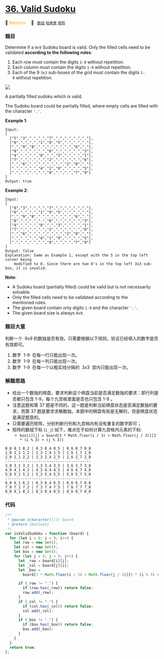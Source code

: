 # [36. Valid Sudoku](https://leetcode.com/problems/valid-sudoku/)

:tangerine: <font color=#ffb800>Medium</font>&emsp; 🔖&ensp; [`数组`](../solution/array.md) [`哈希表`](../solution/hash-table.md) [`矩阵`](../solution/matrix.md)

### 题目

Determine if a `9x9` Sudoku board is valid. Only the filled cells need to be validated **according to the following rules**:

1. Each row must contain the digits `1-9` without repetition.
2. Each column must contain the digits `1-9` without repetition.
3. Each of the 9 `3x3` sub-boxes of the grid must contain the digits `1-9` without repetition.

![](https://upload.wikimedia.org/wikipedia/commons/thumb/f/ff/Sudoku-by-L2G-20050714.svg/250px-Sudoku-by-L2G-20050714.svg.png)

A partially filled sudoku which is valid.

The Sudoku board could be partially filled, where empty cells are filled with the character `'.'`.

**Example 1**:

    Input:
    [
      ["5","3",".",".","7",".",".",".","."],
      ["6",".",".","1","9","5",".",".","."],
      [".","9","8",".",".",".",".","6","."],
      ["8",".",".",".","6",".",".",".","3"],
      ["4",".",".","8",".","3",".",".","1"],
      ["7",".",".",".","2",".",".",".","6"],
      [".","6",".",".",".",".","2","8","."],
      [".",".",".","4","1","9",".",".","5"],
      [".",".",".",".","8",".",".","7","9"]
    ]
    Output: true

**Example 2**:

    Input:
    [
      ["8","3",".",".","7",".",".",".","."],
      ["6",".",".","1","9","5",".",".","."],
      [".","9","8",".",".",".",".","6","."],
      ["8",".",".",".","6",".",".",".","3"],
      ["4",".",".","8",".","3",".",".","1"],
      ["7",".",".",".","2",".",".",".","6"],
      [".","6",".",".",".",".","2","8","."],
      [".",".",".","4","1","9",".",".","5"],
      [".",".",".",".","8",".",".","7","9"]
    ]
    Output: false
    Explanation: Same as Example 1, except with the 5 in the top left corner being
        modified to 8. Since there are two 8's in the top left 3x3 sub-box, it is invalid.

**Note**:

- A Sudoku board (partially filled) could be valid but is not necessarily solvable.
- Only the filled cells need to be validated according to the mentioned rules.
- The given board contain only digits `1-9` and the character `'.'`.
- The given board size is always `9x9`.

### 题目大意

判断一个  9x9 的数独是否有效。只需要根据以下规则，验证已经填入的数字是否有效即可。

1. 数字  1-9  在每一行只能出现一次。
2. 数字  1-9  在每一列只能出现一次。
3. 数字  1-9  在每一个以粗实线分隔的  3x3  宫内只能出现一次。

### 解题思路

- 给出一个数独的棋盘，要求判断这个棋盘当前是否满足数独的要求：即行列是否都只包含 1-9，每个九宫格里面是否也只包含 1-9 。
- 注意这题和第 37 题是不同的，这一题是判断当前棋盘状态是否满足数独的要求，而第 37 题是要求求解数独。本题中的棋盘有些是无解的，但是棋盘状态是满足题意的。
- 只需要遍历矩阵，分别判断行列和九宫格内有没有重复的数字即可；
- 矩阵的数组下标 (`i_j`) 如下，难点在于如何计算九宫格内元素的下标:
  - `box[i][j] = board[3 * Math.floor(i / 3) + Math.floor(j / 3)][3 * (i % 3) + (j % 3)]`

```
0_0 0_1 0_2 | 0_3 0_4 0_5 | 0_6 0_7 0_8
1_0 1_1 1_2 | 1_3 1_4 1_5 | 1_6 1_7 1_8
2_0 2_1 2_2 | 2_3 2_4 2_5 | 2_6 2_7 2_8
---------------------------------------
3_0 3_1 3_2 | 3_3 3_4 3_5 | 3_6 3_7 3_8
4_0 4_1 4_2 | 4_3 4_4 4_5 | 4_6 4_7 4_8
5_0 5_1 5_2 | 5_3 5_4 5_5 | 5_6 5_7 5_8
---------------------------------------
6_0 6_1 6_2 | 6_3 6_4 6_5 | 6_6 6_7 6_8
7_0 7_1 7_2 | 7_3 7_4 7_5 | 7_6 7_7 7_8
8_0 8_1 8_2 | 8_3 8_4 8_5 | 8_6 8_7 8_8
```

### 代码

```javascript
/**
 * @param {character[][]} board
 * @return {boolean}
 */
var isValidSudoku = function (board) {
  for (let i = 0; i < 9; i++) {
    let row = new Set();
    let col = new Set();
    let box = new Set();
    for (let j = 0; j < 9; j++) {
      let _row = board[i][j];
      let _col = board[j][i];
      let _box =
        board[3 * Math.floor(i / 3) + Math.floor(j / 3)][3 * (i % 3) + (j % 3)];

      if (_row != ".") {
        if (row.has(_row)) return false;
        row.add(_row);
      }
      if (_col != ".") {
        if (col.has(_col)) return false;
        col.add(_col);
      }
      if (_box != ".") {
        if (box.has(_box)) return false;
        box.add(_box);
      }
    }
  }
  return true;
};
```
